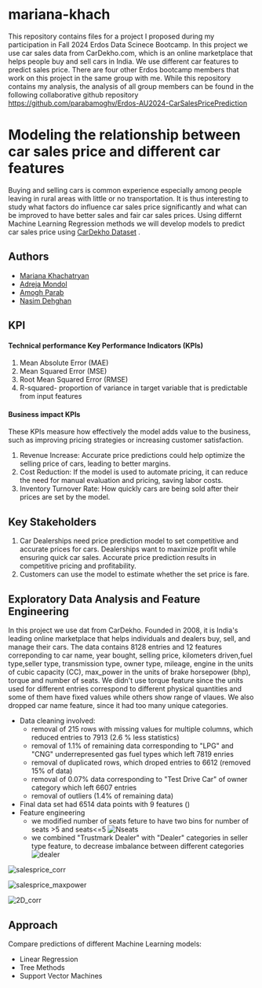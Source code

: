 # mariana-khach

This repository contains files for a project I proposed during my participation in Fall 2024 Erdos Data Scinece Bootcamp.
In this project we use car sales data from CarDekho.com, which is an online marketplace that helps people buy and sell cars in India.
We use different car features to predict sales price.
There are four other Erdos bootcamp members that work on this project in the same group with me. 
While this repository contains my analysis,
the analysis of all group members can be found in the following collaborative github repository https://github.com/parabamoghv/Erdos-AU2024-CarSalesPricePrediction



# Modeling the relationship between car sales price and different car features

Buying and selling cars is common experience especially among people leaving in rural areas with little or no transportation.
It is thus interesting to study what factors do influence car sales price significantly and what can be improved to have better sales and fair car sales prices.
Using differnt Machine Learning Regression methods we will develop models to predict car sales price using [CarDekho Dataset](https://www.kaggle.com/datasets/nehalbirla/vehicle-dataset-from-cardekho/data?select=Car+details+v3.csv) .

## Authors

- [Mariana Khachatryan](https://github.com/mariana-khach)
- [Adreja Mondol](https://github.com/adrejamondol)
- [Amogh Parab](https://github.com/parabamoghv)
- [Nasim Dehghan](https://github.com/nasimdeh)


## KPI

#### Technical performance Key Performance Indicators (KPIs)

1.	Mean Absolute Error (MAE)
2.	Mean Squared Error (MSE)
3.	Root Mean Squared Error (RMSE)
4.	R-squared- proportion of variance in target variable that is predictable from input features

#### Business impact KPIs

These KPIs measure how effectively the model adds value to the business, such as improving pricing strategies or increasing customer satisfaction.
1.	Revenue Increase: Accurate price predictions could help optimize the selling price of cars, leading to better margins.
2.	Cost Reduction: If the model is used to automate pricing, it can reduce the need for manual evaluation and pricing, saving labor costs.
3.	Inventory Turnover Rate: How quickly cars are being sold after their prices are set by the model.

## Key Stakeholders

1.	Car Dealerships need price prediction model to set competitive and accurate prices for cars. Dealerships want to maximize profit while ensuring quick car sales. Accurate price prediction results in competitive pricing and profitability.
2.	Customers can use the model to estimate whether the set price is fare.



## Exploratory Data Analysis and Feature Engineering

In this project we use dat from CarDekho. Founded in 2008, it is India's leading online marketplace that helps individuals and dealers buy, sell, and manage their cars.
The data contains 8128 entries and 12 features correponding to car name, year bought, selling price, kilometers driven,fuel type,seller type, transmission type, owner type, mileage, engine in the units of cubic capacity (CC), max_power in the units of brake horsepower (bhp), torque and number of seats. We didn't use torque feature since the units used for different entries correspond to different physical quantities and some of them have fixed values while others show range of vlaues. We also dropped car name feature, since it had too many unique categories.
- Data cleaning involved:
  - removal of 215 rows with missing values for multiple columns, which reduced entries to 7913 (2.6 % less statistics)
  - removal of 1.1% of remaining data corresponding to "LPG" and "CNG" underrepresented gas fuel types which left 7819 enries
  - removal of duplicated rows, which droped entries to 6612 (removed 15% of data)
  - removal of 0.07% data corresponding to "Test Drive Car" of owner category which left 6607 entries
  - removal of outliers (1.4% of remaining data) 
- Final data set had 6514 data points with 9 features ()
- Feature engineering
  - we modified number of seats feture to have two bins for number of seats >5 and seats<=5
    ![Nseats](https://github.com/user-attachments/assets/d8d244ea-3312-4f62-abc9-06e2730c1191)
  - we combined "Trustmark Dealer" with "Dealer" categories in seller type feature, to decrease imbalance between different categories
    ![dealer](https://github.com/user-attachments/assets/93413292-4224-4c01-b95a-71eefbc2e0a0)



![salesprice_corr](https://github.com/user-attachments/assets/b85210e6-9ba2-4ed7-8338-d0d37e76068d)

![salesprice_maxpower](https://github.com/user-attachments/assets/8c00daaf-95ed-48d4-82ca-a5eb58d671b9)

![2D_corr](https://github.com/user-attachments/assets/c18c9b2a-50cd-4792-ba15-9caf66e742fe)



## Approach

Compare predictions of different Machine Learning models:
- Linear Regression
- Tree Methods
- Support Vector Machines





